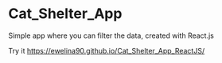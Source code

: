 # Cat_Shelter_App
Simple app where you can filter the data, created with React.js

Try it https://ewelina90.github.io/Cat_Shelter_App_ReactJS/
